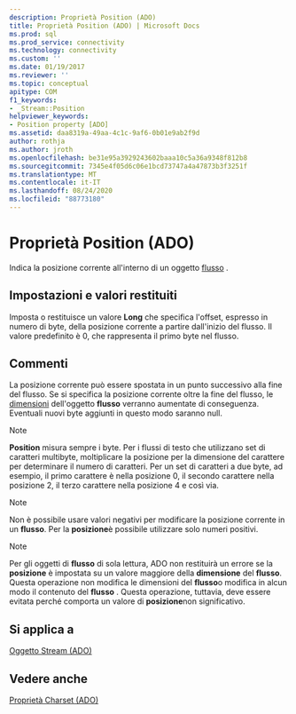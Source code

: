 ```yaml
---
description: Proprietà Position (ADO)
title: Proprietà Position (ADO) | Microsoft Docs
ms.prod: sql
ms.prod_service: connectivity
ms.technology: connectivity
ms.custom: ''
ms.date: 01/19/2017
ms.reviewer: ''
ms.topic: conceptual
apitype: COM
f1_keywords:
- _Stream::Position
helpviewer_keywords:
- Position property [ADO]
ms.assetid: daa8319a-49aa-4c1c-9af6-0b01e9ab2f9d
author: rothja
ms.author: jroth
ms.openlocfilehash: be31e95a3929243602baaa10c5a36a9348f812b8
ms.sourcegitcommit: 7345e4f05d6c06e1bcd73747a4a47873b3f3251f
ms.translationtype: MT
ms.contentlocale: it-IT
ms.lasthandoff: 08/24/2020
ms.locfileid: "88773180"
---
```

# <a name="position-property-ado"></a>Proprietà Position (ADO)
Indica la posizione corrente all'interno di un oggetto [flusso](./stream-object-ado.md) .  
  
## <a name="settings-and-return-values"></a>Impostazioni e valori restituiti  
 Imposta o restituisce un valore **Long** che specifica l'offset, espresso in numero di byte, della posizione corrente a partire dall'inizio del flusso. Il valore predefinito è 0, che rappresenta il primo byte nel flusso.  
  
## <a name="remarks"></a>Commenti  
 La posizione corrente può essere spostata in un punto successivo alla fine del flusso. Se si specifica la posizione corrente oltre la fine del flusso, le [dimensioni](./size-property-ado-stream.md) dell'oggetto **flusso** verranno aumentate di conseguenza. Eventuali nuovi byte aggiunti in questo modo saranno null.  
  
> [!NOTE]
>  **Position** misura sempre i byte. Per i flussi di testo che utilizzano set di caratteri multibyte, moltiplicare la posizione per la dimensione del carattere per determinare il numero di caratteri. Per un set di caratteri a due byte, ad esempio, il primo carattere è nella posizione 0, il secondo carattere nella posizione 2, il terzo carattere nella posizione 4 e così via.  
  
> [!NOTE]
>  Non è possibile usare valori negativi per modificare la posizione corrente in un **flusso**. Per la **posizione**è possibile utilizzare solo numeri positivi.  
  
> [!NOTE]
>  Per gli oggetti di **flusso** di sola lettura, ADO non restituirà un errore se la **posizione** è impostata su un valore maggiore della **dimensione** del **flusso**. Questa operazione non modifica le dimensioni del **flusso**o modifica in alcun modo il contenuto del **flusso** . Questa operazione, tuttavia, deve essere evitata perché comporta un valore di **posizione**non significativo.  
  
## <a name="applies-to"></a>Si applica a  
 [Oggetto Stream (ADO)](./stream-object-ado.md)  
  
## <a name="see-also"></a>Vedere anche  
 [Proprietà Charset (ADO)](./charset-property-ado.md)
